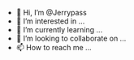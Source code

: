 - 👋 Hi, I’m @Jerrypass
- 👀 I’m interested in ...
- 🌱 I’m currently learning ...
- 💞️ I’m looking to collaborate on ...
- 📫 How to reach me ...

<!---
Jerrypass/Jerrypass is a ✨ special ✨ repository because its `README.md` (this file) appears on your GitHub profile.
You can click the Preview link to take a look at your changes.
--->
